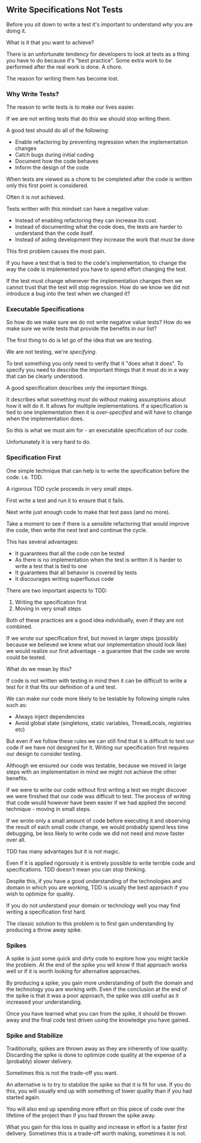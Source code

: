 ## Write Specifications Not Tests

Before you sit down to write a test it's important to understand *why* you are doing it.

What is it that you want to achieve?

There is an unfortunate tendency for developers to look at tests as a thing you have to do because it's "best practice". Some extra work to be performed after the real work is done. A chore.

The reason for writing them has become lost.

### Why Write Tests?

The reason to write tests is to make our lives easier.

If we are not writing tests that do this we should stop writing them.

A good test should do all of the following:

* Enable refactoring by preventing regression when the implementation changes
* Catch bugs during initial coding
* Document how the code behaves
* Inform the design of the code

When tests are viewed as a chore to be completed after the code is written only this first point is considered.

Often it is not achieved.

Tests written with this mindset can have a negative value:

* Instead of enabling refactoring they can increase its cost.
* Instead of documenting what the code does, the tests are harder to understand than the code itself.
* Instead of aiding development they increase the work that must be done

This first problem causes the most pain.

If you have a test that is tied to the code's implementation, to change the way the code is implemented you have to spend effort changing the test.

If the test must change whenever the implementation changes then we cannot trust that the test will stop regression. How do we know we did not introduce a bug into the test when we changed it?

### Executable Specifications

So how do we make sure we do not write negative value tests? How do we make sure we write tests that provide the benefits in our list?

The first thing to do is let go of the idea that we are testing.

We are not testing, we're *specifying*.

To test something you only need to verify that it "does what it does". To specify you need to describe the important things that it must do in a way that can be clearly understood.

A good specification describes *only* the important things.

It describes what something *must* do without making assumptions about how it will do it. It allows for multiple implementations. If a specification is tied to one implementation then it is *over-specified* and will have to change when the implementation does.

So this is what we must aim for - an executable specification of our code.

Unfortunately it is very hard to do.

### Specification First

One simple technique that can help is to write the specification before the code. i.e. TDD.

A rigorous TDD cycle proceeds in very small steps.

First write a test and run it to ensure that it fails.

Next write just enough code to make that test pass (and no more).

Take a moment to see if there is a sensible refactoring that would improve the code, then write the next test and continue the cycle.

This has several advantages:

* It guarantees that all the code *can* be tested
* As there is no implementation when the test is written it is harder to write a test that is tied to one
* It guarantees that all behavior is covered by tests
* It discourages writing superfluous code

There are two important aspects to TDD:

1. Writing the specification first
2. Moving in very small steps

Both of these practices are a good idea individually, even if they are not combined.

If we wrote our specification first, but moved in larger steps (possibly because we believed we knew what our implementation should look like) we would realize our first advantage - a guarantee that the code we wrote could be tested.

What do we mean by this?

If code is not written with testing in mind then it can be difficult to write a test for it that fits our definition of a *unit* test.

We can make our code more likely to be testable by following simple rules such as:

* Always inject dependencies
* Avoid global state (singletons, static variables, ThreadLocals, registries etc)

But even if we follow these rules we can still find that it is difficult to test our code if we have not designed for it. Writing our specification first requires our design to consider testing.

Although we ensured our code was testable, because we moved in large steps with an implementation in mind we might not achieve the other benefits.

If we were to write our code without first writing a test we might discover we were finished that our code was difficult to test. The process of writing that code would however have been easier if we had applied the second technique - moving in small steps.

If we wrote only a small amount of code before executing it and observing the result of each small code change, we would probably spend less time debugging, be less likely to write code we did not need and move faster over all.

TDD has many advantages but it is not magic.

Even if it is applied rigorously it is entirely possible to write terrible code and specifications. TDD doesn't mean you can stop thinking.

Despite this, if you have a good understanding of the technologies and domain in which you are working, TDD is usually the best approach if you wish to optimize for quality.

If you do not understand your domain or technology well you may find writing a specification first hard.

The classic solution to this problem is to first gain understanding by producing a throw away spike.

### Spikes

A spike is just some quick and dirty code to explore how you might tackle the problem. At the end of the spike you will know if that approach works well or if it is worth looking for alternative approaches.

By producing a spike, you gain more understanding of both the domain and the technology you are working with. Even if the conclusion at the end of the spike is that it was a poor approach, the spike was still useful as it increased your understanding.

Once you have learned what you can from the spike, it should be thrown away and the final code test driven using the knowledge you have gained.

### Spike and Stabilize

Traditionally, spikes are thrown away as they are inherently of low quality. Discarding the spike is done to optimize code quality at the expense of a (probably) slower delivery.

Sometimes this is not the trade-off you want.

An alternative is to try to stabilize the spike so that it is fit for use. If you do this, you will usually end up with something of lower quality than if you had started again.

You will also end up spending more effort on this piece of code over the lifetime of the project than if you had thrown the spike away.

What you gain for this loss in quality and increase in effort is a faster *first* delivery. Sometimes this is a trade-off worth making, sometimes it is not.

